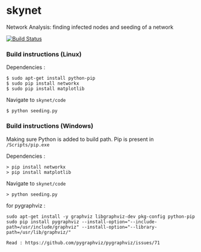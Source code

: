 # skynet
Network Analysis: finding infected nodes and seeding of a network 

[![Build Status](https://travis-ci.org/sujithvm/skynet.svg?branch=master)](https://travis-ci.org/sujithvm/skynet)



### Build instructions (Linux)

Dependencies :

```
$ sudo apt-get install python-pip
$ sudo pip install networkx
$ sudo pip install matplotlib

```

Navigate to `skynet/code`

```
$ python seeding.py
```


### Build instructions (Windows)

Making sure Python is added to build path. Pip is present in `/Scripts/pip.exe`

Dependencies :

```
> pip install networkx
> pip install matplotlib

```

Navigate to `skynet/code`

```
> python seeding.py
```


for pygraphviz :
```
sudo apt-get install -y graphviz libgraphviz-dev pkg-config python-pip
sudo pip install pygraphviz --install-option="--include-path=/usr/include/graphviz" --install-option="--library-path=/usr/lib/graphviz/"

Read : https://github.com/pygraphviz/pygraphviz/issues/71
```